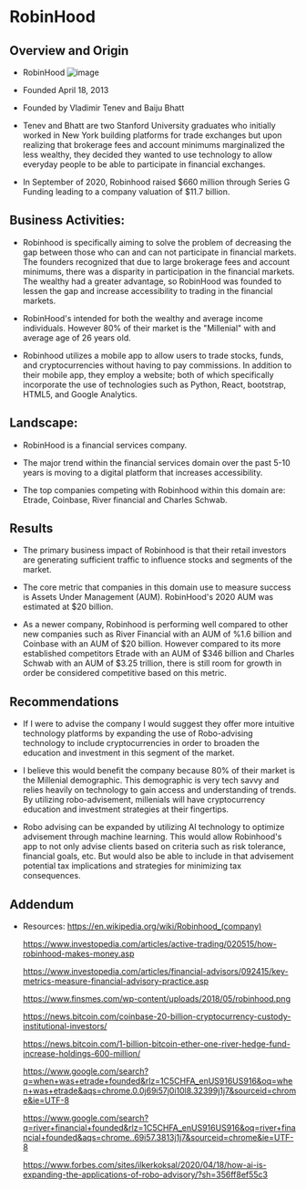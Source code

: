 # RobinHood

## Overview and Origin

* RobinHood
![image](https://www.finsmes.com/wp-content/uploads/2018/05/robinhood.png)

* Founded April 18, 2013

* Founded by Vladimir Tenev and Baiju Bhatt

* Tenev and Bhatt are two Stanford University graduates who initially worked in New York building platforms for trade exchanges but upon realizing that brokerage fees and account minimums marginalized the less wealthy, they decided they wanted to use technology to allow everyday people to be able to participate in financial exchanges.

* In September of 2020, Robinhood raised $660 million through Series G Funding leading to a company valuation of $11.7 billion.


## Business Activities:

* Robinhood is specifically aiming to solve the problem of decreasing the gap between those who can and can not participate in financial markets.  The founders recognized that due to large brokerage fees and account minimums, there was a disparity in participation in the financial markets.  The wealthy had a greater advantage, so RobinHood was founded to lessen the gap and increase accessibility to trading in the financial markets.

* RobinHood's intended for both the wealthy and average income individuals.  However 80% of their market is the "Millenial" with and average age of 26 years old. 

* Robinhood utilizes a mobile app to allow users to trade stocks, funds, and cryptocurrencies without having to pay commissions.  In addition to their mobile app, they employ a website; both of which specifically incorporate the use of technologies such as Python, React, bootstrap, HTML5, and Google Analytics. 

## Landscape:

* RobinHood is a financial services company.

* The major trend within the financial services domain over the past 5-10 years is moving to a digital platform that increases accessibility.

* The top companies competing with Robinhood within this domain are: Etrade, Coinbase, River financial and Charles Schwab. 

## Results

* The primary business impact of Robinhood is that their retail investors are generating sufficient traffic to influence stocks and segments of the market.

* The core metric that companies in this domain use to measure success is Assets Under Management (AUM). RobinHood's 2020 AUM was estimated at $20 billion.

* As a newer company, Robinhood is performing well compared to other new companies such as River Financial with an AUM of %1.6 billion and Coinbase with an AUM of $20 billion.  However compared to its more established competitors Etrade with an AUM of $346 billion and Charles Schwab with an AUM of $3.25 trillion, there is still room for growth in order be considered competitive based on this metric.


## Recommendations

* If I were to advise the company I would suggest they offer more intuitive technology platforms by expanding the use of Robo-advising technology to include cryptocurrencies in order to broaden the education and investment in this segment of the market.

* I believe this would benefit the company because 80% of their market is the Millenial demographic.  This demographic is very tech savvy and relies heavily on technology to gain access and understanding of trends.  By utilizing robo-advisement, millenials will have cryptocurrency education and investment strategies at their fingertips.

* Robo advising can be expanded by utilizing AI technology to optimize advisement through machine learning.  This would allow Robinhood's app to not only advise clients based on criteria such as risk tolerance, financial goals, etc. But would also be able to include in that advisement potential tax implications and strategies for minimizing tax consequences.

## Addendum
* Resources:
    https://en.wikipedia.org/wiki/Robinhood_(company)

    https://www.investopedia.com/articles/active-trading/020515/how-robinhood-makes-money.asp

    https://www.investopedia.com/articles/financial-advisors/092415/key-metrics-measure-financial-advisory-practice.asp

    https://www.finsmes.com/wp-content/uploads/2018/05/robinhood.png

    https://news.bitcoin.com/coinbase-20-billion-cryptocurrency-custody-institutional-investors/

    https://news.bitcoin.com/1-billion-bitcoin-ether-one-river-hedge-fund-increase-holdings-600-million/

    https://www.google.com/search?q=when+was+etrade+founded&rlz=1C5CHFA_enUS916US916&oq=when+was+etrade&aqs=chrome.0.0j69i57j0i10l8.32399j1j7&sourceid=chrome&ie=UTF-8

    https://www.google.com/search?q=river+financial+founded&rlz=1C5CHFA_enUS916US916&oq=river+financial+founded&aqs=chrome..69i57.3813j1j7&sourceid=chrome&ie=UTF-8

    https://www.forbes.com/sites/ilkerkoksal/2020/04/18/how-ai-is-expanding-the-applications-of-robo-advisory/?sh=356ff8ef55c3
    